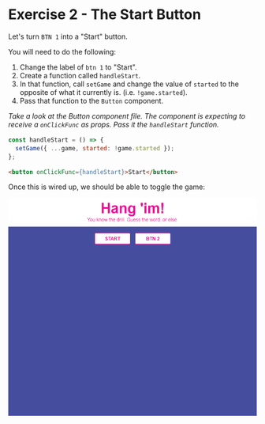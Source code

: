 # Exercise 2 - The Start Button

Let's turn `BTN 1` into a "Start" button.

You will need to do the following:

1. Change the label of `btn 1` to "Start".
2. Create a function called `handleStart`.
3. In that function, call `setGame` and change the value of `started` to the opposite of what it currently is. (i.e. `!game.started`).
4. Pass that function to the `Button` component.

_Take a look at the Button component file. The component is expecting to receive a `onClickFunc` as props. Pass it the `handleStart` function._

```js
const handleStart = () => {
  setGame({ ...game, started: !game.started });
};
```

```html
<button onClickFunc={handleStart}>Start</button>
```

Once this is wired up, we should be able to toggle the game:

![new game](../assets/ex_2.gif)
